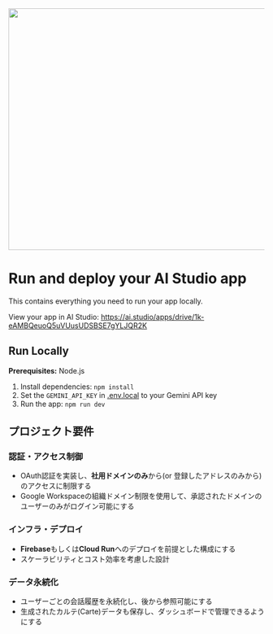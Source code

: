 <div align="center">
<img width="1200" height="475" alt="GHBanner" src="https://github.com/user-attachments/assets/0aa67016-6eaf-458a-adb2-6e31a0763ed6" />
</div>

# Run and deploy your AI Studio app

This contains everything you need to run your app locally.

View your app in AI Studio: https://ai.studio/apps/drive/1k-eAMBQeuoQ5uVUusUDSBSE7gYLJQR2K

## Run Locally

**Prerequisites:**  Node.js


1. Install dependencies:
   `npm install`
2. Set the `GEMINI_API_KEY` in [.env.local](.env.local) to your Gemini API key
3. Run the app:
   `npm run dev`


## プロジェクト要件

### 認証・アクセス制御
- OAuth認証を実装し、**社用ドメインのみ**から(or 登録したアドレスのみから)のアクセスに制限する
- Google Workspaceの組織ドメイン制限を使用して、承認されたドメインのユーザーのみがログイン可能にする

### インフラ・デプロイ
- **Firebase**もしくは**Cloud Run**へのデプロイを前提とした構成にする
- スケーラビリティとコスト効率を考慮した設計

### データ永続化
- ユーザーごとの会話履歴を永続化し、後から参照可能にする
- 生成されたカルテ(Carte)データも保存し、ダッシュボードで管理できるようにする